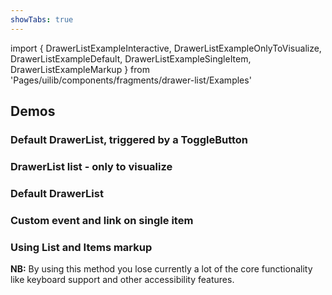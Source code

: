 ```yaml
---
showTabs: true
---
```


import {
DrawerListExampleInteractive,
DrawerListExampleOnlyToVisualize,
DrawerListExampleDefault,
DrawerListExampleSingleItem,
DrawerListExampleMarkup
} from 'Pages/uilib/components/fragments/drawer-list/Examples'

## Demos

### Default DrawerList, triggered by a ToggleButton

<DrawerListExampleInteractive />

### DrawerList list - only to visualize

<DrawerListExampleOnlyToVisualize />

### Default DrawerList

<DrawerListExampleDefault />

### Custom event and link on single item

<DrawerListExampleSingleItem />

### Using List and Items markup

**NB:** By using this method you lose currently a lot of the core functionality like keyboard support and other accessibility features.

<DrawerListExampleMarkup />
